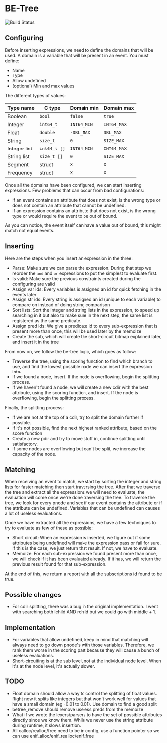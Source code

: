 # BE-Tree

![Build Status]( https://travis-ci.org/FrankBro/be-tree.svg?branch=master "Build Status")

## Configuring

Before inserting expressions, we need to define the domains that will be used. A domain is a variable that will be present in an event. You must define:

* Name
* Type
* Allow undefined
* (optional) Min and max values

The different types of values:

| Type name     | C type        | Domain min    | Domain max    |
| ------------- | ------------- | ------------- | ------------- |
| Boolean       | `bool`        | `false`       | `true`        |
| Integer       | `int64_t`     | `INT64_MIN`   | `INT64_MAX`   |
| Float         | `double`      | `-DBL_MAX`    | `DBL_MAX`     |
| String        | `size_t`      | `0`           | `SIZE_MAX`    |
| Integer list  | `int64_t []`  | `INT64_MIN`   | `INT64_MAX`   |
| String list   | `size_t []`   | `0`           | `SIZE_MAX`    |
| Segment       | struct        | `X`           | `X`           |
| Frequency     | struct        | `X`           | `X`           |

Once all the domains have been configured, we can start inserting expressions. Few problems that can occur from bad configurations:

* If an event contains an attribute that does not exist, is the wrong type or does not contain an attribute that cannot be undefined.
* If an expression contains an attribute that does not exist, is the wrong type or would require the event to be out of bound.

As you can notice, the event itself can have a value out of bound, this might match not equal events.

## Inserting

Here are the steps when you insert an expression in the three:

* Parse: Make sure we can parse the expression. During that step we reorder the `and` and `or` expressions to put the simplest to evaluate first.
* Is valid: Make sure the previous constraints created during the configuring are valid
* Assign var ids: Every variables is assigned an id for quick fetching in the events later
* Assign str ids: Every string is assigned an id (unique to each variable) to compare on instead of doing string comparison
* Sort lists: Sort the integer and string lists in the expression, to speed up searching in it but also to make sure in the next step, the same list is registered as the same predicate.
* Assign pred ids: We give a predicate id to every sub-expression that is present more than once, this will be used later by the memoize
* Create the sub, which will create the short-circuit bitmap explained later, and insert it in the tree

From now on, we follow the be-tree logic, which goes as follow:

* Traverse the tree, using the scoring function to find which branch to use, and find the lowest possible node we can insert the expression into.
* If we found a node, insert. If the node is overflowing, begin the splitting process.
* If we haven't found a node, we will create a new cdir with the best attribute, using the scoring function, and insert. If the node is overflowing, begin the splitting process.

Finally, the splitting process:

* If we are not at the top of a cdir, try to split the domain further if possible. 
* If it's not possible, find the next highest ranked attribute, based on the score function
* Create a new pdir and try to move stuff in, continue splitting until satisfactory.
* If some nodes are overflowing but can't be split, we increase the capacity of the node.

## Matching

When receiving an event to match, we start by sorting the integer and string lists for faster matching then start traversing the tree. After that we traverse the tree and extract all the expressions we will need to evaluate, the evaluation will come once we're done traversing the tree. To traverse the tree, we look for every pnode and see if our event contains the attribute or if the attribute can be undefined. Variables that can be undefined can causes a lot of useless evaluations.

Once we have extracted all the expressions, we have a few techniques to try to evaluate as few of these as possible:

* Short circuit: When an expression is inserted, we figure out if some attributes being undefined will make the expression pass or fail for sure. If this is the case, we just return that result. If not, we have to evaluate.
* Memoize: For each sub-expression we found present more than once, we will check if it has been evaluated already. If it has, we will return the previous result found for that sub-expression.

At the end of this, we return a report with all the subscriptions id found to be true.

## Possible changes
* For cdir splitting, there was a bug in the original implementation. I went with searching both lchild AND rchild but we could go with middle + 1.

## Implementation
* For variables that allow undefined, keep in mind that matching will always need to go down pnode's with those variables. Therefore, we rank them worse in the scoring part because they will cause a bunch of useless evaluations.
* Short-circuiting is at the sub level, not at the individual node level. When it's at the node level, it's actually slower.

## TODO
* Float domain should allow a way to control the splitting of float values. Right now it splits like integers but that won't work well for values that have a small domain (eg -0.01 to 0.01). Use domain to find a good split
* betree_remove should remove useless preds from the memoize
* What if we wrote the lexers/parsers to have the set of possible attributes directly since we know them. While we never use the string attribute during runtime, it slows insertion.
* All calloc/realloc/free need to be in config, use a function pointer so we can use enif_alloc/enif_realloc/enif_free

